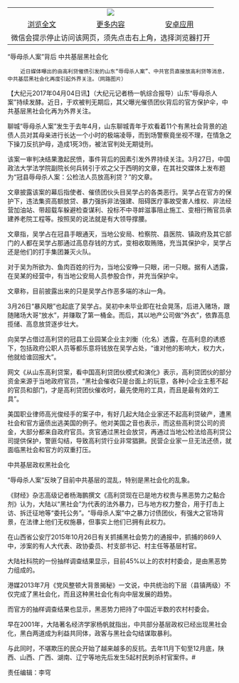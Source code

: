 

<table>
  <tr>
    <td align="center" colspan="3">
      <a href="https://github.com/ogate/ogate/blob/master/README.md"><img src="https://cloud.githubusercontent.com/assets/11880933/13434984/f430fae2-e012-11e5-814f-c2df1e82b247.jpg"/></a>
    </td>
  </tr>
  <tr>
    <td align="center">
      <a href="https://s3.ap-south-1.amazonaws.com/ogatem/oGate.htm?c815891&from=oNote">浏览全文</a>
    </td>
    <td align="center">
      <a href="https://s3.ap-south-1.amazonaws.com/ogatem/oGate.htm?from=oNote">更多内容</a>
    </td>
    <td align="center">
      <a href="https://raw.githubusercontent.com/ogate/up/master/ogate.apk">安卓应用</a>
    </td>
  </tr>
  <tr>
    <td align="center" colspan="3">
      微信会提示停止访问该网页，须先点击右上角，选择浏览器打开
    </td>
  </tr>
</table>    



“辱母杀人案”背后 中共基层黑社会化






        近日媒体曝出的由高利贷催债引发的山东“辱母杀人案”、中共官员直接放高利贷等消息，中共基层黑社会化再度引起外界关注。（网路图片）




【大纪元2017年04月04日讯】（大纪元记者杨一帆综合报导）山东“辱母杀人案”持续发酵。近日，于欢被判无期后，其父曝光催债团伙背后的官方保护伞，中共基层黑社会化再为外界关注。


聊城“辱母杀人案”发生于去年4月，山东聊城青年于欢看着11个有黑社会背景的追债人员对其母亲进行长达一个小时的极端凌辱，而到场警察竟坐视不理，在情急之下操刀反抗护母，造成1死3伤，被法官判处无期徒刑。


该案一审判决结果激起民愤，事件背后的因素引发外界持续关注。3月27日，中国政法大学法学院副院长何兵转引于欢之父于西明的文章，在其社交媒体上发布题为“冠县辱母杀人案：公检法人员放高利贷？”的文章。


文章披露该案的幕后指使者、催债团伙头目吴学占的各类恶行。吴学占在官方的保护下，违法集资高额放贷、暴力强拆非法强建、阻碍医疗事故受害人维权、非法经营加油站、带超载车躲避检查谋利、投标不中寻衅滋事阻止施工、变相行贿官员承建养老院工程等。按照吴的说法就是有大领导撑腰。


文章指，吴学占在冠县手眼通天，当地公安局、检察院、县医院、镇政府及其它部门的人都在吴学占那通过高息存钱的方式，变相收取贿赂，充当其保护伞，吴学占还是他们的打手集团兼灭火队。


对于吴为所欲为、鱼肉百姓的行为，当地公安睁一只眼，闭一只眼。据有人透露，在吴某的经营中，有当地公安局人员参股合作，并充当保护伞。


文章称，目前披露出来的只是吴学占作恶多端的冰山一角。


3月26日“暴风眼”也起底了吴学占。吴初中未毕业即在社会晃荡，后进入赌场，跟随赌场大哥“放水”，并赚取了第一桶金。而后，其以地产公司做“外衣”，依靠高息揽储、高息放贷逐步壮大。


向吴学占借过高利贷的冠县工业园某企业主刘衡（化名）透露，在高利息的诱惑下，包括政府公职人员等都乐意将钱放在吴学占处，“谁对他的影响大，权力大，他就给谁回报大”。


网文《从山东高利贷案，看中国高利贷团伙模式和演化》表示，高利贷团伙的部分资金来源于当地政府官员，“黑社会催收只是台面上的玩意，各种小企业主惹不起的官员和部门，才是高利贷团伙催收时，最先使用的工具，而且是最有效的工具”。


美国职业律师高光俊经手的案子中，有好几起大陆企业家还不起高利贷破产，遭黑社会和官方逼债出逃美国的例子。他对美国之音也表示，而这些高利贷公司的资金，大部分都来自政府官员。贪官通过黑社会放贷，再通过当地公检法给高利贷公司提供保护，警匪勾结，导致高利贷行业非常猖獗。民营企业家一旦无法还债，就面临黑社会和官方的双重打压。


中共基层政权黑社会化


“辱母杀人案”反映了目前中共基层的混乱，特别是黑社会化的乱象。


《财经》杂志高级记者杨海鹏撰文《高利贷现在已是地方权贵与黑恶势力之黏合剂》认为，大陆以“黑社会”为代表的法外暴力，已与地方权力整合，用于打击上访、拆迁征地等“委托公务”。“辱母杀人案”中之暴力讨债团伙，有强大之官场背景，在法律上他们无权施暴，但事实上他们已拥有此权力。


在山西省公安厅2015年10月26日有关抓捕黑社会势力的通报中，抓捕的869人中，涉案的有人大代表、政协委员、村支部书记、村主任等基层村官。


大陆社科院的一份抽样调查结果显示，目前45%以上的农村村委会，是由黑恶势力组成的。


港媒2013年7月《党风整顿大背景揭秘》一文说，中共统治的下层（县镇两级）不仅完成了黑社会化，而且这种黑社会化有向中层发展的趋势。


而官方的抽样调查结果也显示，黑恶势力把持了中国近半数的农村村委会。


早在2001年，大陆著名经济学家杨帆就指出，中共部分基层政权已经出现黑社会化，黑白两道成为利益共同体，政客与黑社会勾结谋取暴利。


与此同时，不堪欺压的民众开始了越来越多的反抗。去年11月下旬至12月底，陕西、山西、广西、湖南、辽宁等地先后发生5起村民刺杀村官案件。#


责任编辑：李穹



